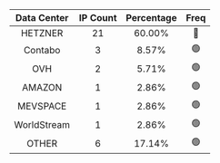 | Data Center | IP Count | Percentage | Freq |
|:------------:|:--------:|:-----------:|:-----:|
| HETZNER | 21 | 60.00% | 🔴 |
| Contabo | 3 | 8.57% | 🟢 |
| OVH | 2 | 5.71% | 🟢 |
| AMAZON | 1 | 2.86% | 🟢 |
| MEVSPACE | 1 | 2.86% | 🟢 |
| WorldStream | 1 | 2.86% | 🟢 |
| OTHER | 6 | 17.14% | 🟢 |